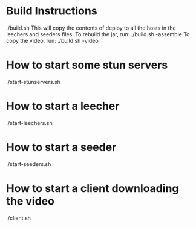 Build Instructions
===

./build.sh
This will copy the contents of deploy to all the hosts in the leechers and seeders files.
To rebuild the jar, run:
./build.sh -assemble
To copy the video, run:
./build.sh -video

How to start some stun servers
===
./start-stunservers.sh

How to start a leecher
===
./start-leechers.sh

How to start a seeder
===
./start-seeders.sh


How to start a client downloading the video
===
./client.sh

